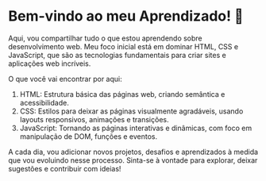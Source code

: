 <h1>Bem-vindo ao meu Aprendizado! 🚀</h1>
Aqui, vou compartilhar tudo o que estou aprendendo sobre desenvolvimento web. Meu foco inicial está em dominar HTML, CSS e JavaScript, que são as tecnologias fundamentais para criar sites e aplicações web incríveis.

<P>O que você vai encontrar por aqui:</P>
<ol> 
<li> HTML: Estrutura básica das páginas web, criando semântica e acessibilidade. </li>
<li> CSS: Estilos para deixar as páginas visualmente agradáveis, usando layouts responsivos, animações e transições.</li>
<li> JavaScript: Tornando as páginas interativas e dinâmicas, com foco em manipulação de DOM, funções e eventos. </li>
</ol>

<p>A cada dia, vou adicionar novos projetos, desafios e aprendizados à medida que vou evoluindo nesse processo. Sinta-se à vontade para explorar, deixar sugestões e contribuir com ideias!</p>
